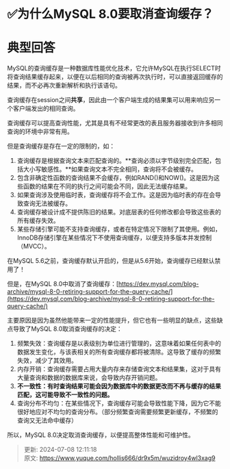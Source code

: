 # ✅为什么MySQL 8.0要取消查询缓存？

# 典型回答


MySQL的查询缓存是一种数据库性能优化技术，它允许MySQL在执行SELECT时将查询结果缓存起来，以便在以后相同的查询被再次执行时，可以直接返回缓存的结果，而不必再次重新解析和执行该语句。



查询缓存在session之间**共享**，因此由一个客户端生成的结果集可以用来响应另一个客户端发出的相同查询。



查询缓存可以提高查询性能，尤其是具有不经常更改的表且服务器接收到许多相同查询的环境中非常有用。



但是查询缓存是存在一定的限制的，如：



1. 查询缓存是根据查询文本来匹配查询的。**查询必须以字节级别完全匹配，包括大小写敏感性。**如果查询文本不完全相同，查询将不会被缓存。
2. 包含非确定性函数的查询结果不会缓存，例如RAND()和NOW()。这是因为这些函数的结果在不同的执行之间可能会不同，因此无法缓存结果。
3. 如果查询涉及使用临时表，查询缓存将不会工作。这是因为临时表的存在会导致查询无法被缓存。
4. 查询缓存被设计成不提供陈旧的结果。对底层表的任何修改都会导致这些表的所有缓存失效。
5. 某些存储引擎可能不支持查询缓存，或者在特定情况下限制了其使用。例如，InnoDB存储引擎在某些情况下不使用查询缓存，以便支持多版本并发控制（MVCC）。



在MySQL 5.6之前，查询缓存默认开启的，但是从5.6开始，查询缓存已经默认禁用了！



但是，在MySQL 8.0中取消了查询缓存：[https://dev.mysql.com/blog-archive/mysql-8-0-retiring-support-for-the-query-cache/](https://dev.mysql.com/blog-archive/mysql-8-0-retiring-support-for-the-query-cache/)



主要原因是因为虽然他能带来一定的性能提升，但它也有一些明显的缺点，这些缺点导致了MySQL 8.0取消查询缓存的决定：



1. 频繁失效：查询缓存是以表级别为单位进行管理的，这意味着如果任何表中的数据发生变化，与该表相关的所有查询缓存都将被清除。这导致了缓存的频繁失效，减少了其效用。
2. 内存开销：查询缓存需要占用大量内存来存储查询文本和结果集，这对于具有大量查询和数据的数据库来说，会导致内存开销问题。
3. **不一致性：有时查询结果可能会因为数据库中的数据更改而不再与缓存的结果匹配，这可能导致不一致性的问题。**
4. 查询分布不均匀：在某些情况下，查询缓存可能会导致性能下降，因为它不能很好地应对不均匀的查询分布。（部分频繁查询需要频繁更新缓存，不频繁的查询又无法命中缓存）



所以，MySQL 8.0决定取消查询缓存，以便提高整体性能和可维护性。



> 更新: 2024-07-08 12:11:18  
> 原文: <https://www.yuque.com/hollis666/dr9x5m/wuzidroy4wl3xag9>